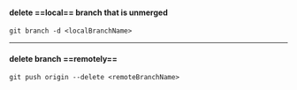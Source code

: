 #### delete ==local== branch that is unmerged
```console
git branch -d <localBranchName> 
```
---
#### delete branch ==remotely==
```console
git push origin --delete <remoteBranchName>
```